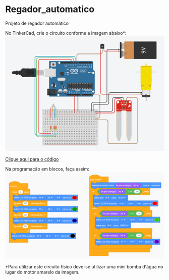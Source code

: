 # Regador_automatico
Projeto de regador automático

No TinkerCad, crie o circuito conforme a imagem abaixo*:
<img src="Regador_automatico/Regador_automatico.png">

<a href="Regador_automatico/Regador_automatico.ino">Clique aqui para o código</a>

Na programação em blocos, faça assim:
<img src="Regador_automatico/Regador_automatico2.png">

*Para utilizar este circuito físico deve-se utilizar uma mini bomba d'água no lugar do motor amarelo da imagem.
